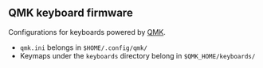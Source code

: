 ## QMK keyboard firmware

Configurations for keyboards powered by [QMK][qmk].

* `qmk.ini` belongs in `$HOME/.config/qmk/`
* Keymaps under the `keyboards` directory belong in `$QMK_HOME/keyboards/`

[qmk]: https://qmk.fm/
